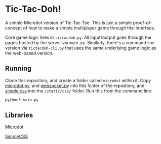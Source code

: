 # Tic-Tac-Doh!

A simple Microdot version of Tic-Tac-Toe. This is just a simple proof-of-
concept of how to make a simple multiplayer game through thsi interface.

Core game logic lives in `tictacdoh.py`. All input/output goes through the
pages hosted by the server via `main.py`. Similarly, there's a command line
version via `tictacdoh-cli.py` that uses the same underlying game logic as the
web-based version.

## Running

Clone this repository, and create a folder called `microdot` within it. Copy [microdot.py](https://github.com/miguelgrinberg/microdot/blob/main/src/microdot/microdot.py), and [websocket.py](https://github.com/miguelgrinberg/microdot/blob/main/src/microdot/websocket.py)
into this folder of the repository, and [simple.css](https://github.com/kevquirk/simple.css/blob/main/simple.css) 
into the `/static/css/` folder. Run this from the command line:

```sh
python3 main.py
```

## Libraries

[Microdot](https://github.com/miguelgrinberg/microdot/)

[SimpleCSS](https://github.com/kevquirk/simple.css)

